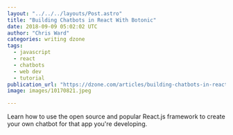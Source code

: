 ```yaml
---
layout: "../../../layouts/Post.astro"
title: "Building Chatbots in React With Botonic"
date: 2018-09-09 05:02:02 UTC
author: "Chris Ward"
categories: writing dzone
tags:
  - javascript
  - react
  - chatbots
  - web dev
  - tutorial
publication_url: "https://dzone.com/articles/building-chatbots-in-react-with-botonic"
image: images/10170821.jpeg

---
```

Learn how to use the open source and popular React.js framework to create your own chatbot for that app you're developing.

